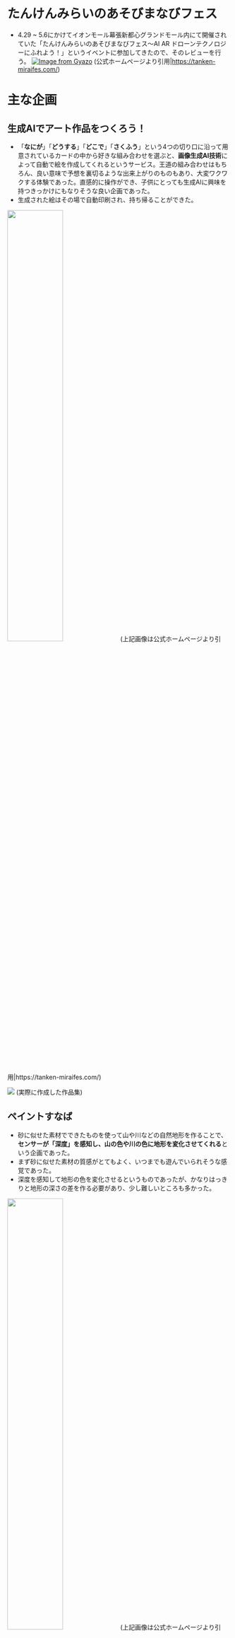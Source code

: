 # たんけんみらいのあそびまなびフェス

- 4.29 ~ 5.6にかけてイオンモール幕張新都心グランドモール内にて開催されていた「たんけんみらいのあそびまなびフェス〜AI AR ドローンテクノロジーにふれよう！」というイベントに参加してきたので、そのレビューを行う。
[![Image from Gyazo](https://i.gyazo.com/d3ff9d647004fd25041a218a9bcbc3c0.jpg)](https://gyazo.com/d3ff9d647004fd25041a218a9bcbc3c0)
(公式ホームページより引用|https://tanken-miraifes.com/)

# 主な企画

## 生成AIでアート作品をつくろう！
- 「**なにが**」「**どうする**」「**どこで**」「**さくふう**」という4つの切り口に沿って用意されているカードの中から好きな組み合わせを選ぶと、**画像生成AI技術**によって自動で絵を作成してくれるというサービス。王道の組み合わせはもちろん、良い意味で予想を裏切るような出来上がりのものもあり、大変ワクワクする体験であった。直感的に操作ができ、子供にとっても生成AIに興味を持つきっかけにもなりそうな良い企画であった。
- 生成された絵はその場で自動印刷され、持ち帰ることができた。

<img src="https://i.gyazo.com/33086ff534bdffba1ed2ec51b26b315e.jpg" height="50%" width="50%">
(上記画像は公式ホームページより引用|https://tanken-miraifes.com/)

![](https://github.com/hiddy0329/TIL/assets/91509668/74a11b22-0280-493b-af59-256eaa2e77ee)
(実際に作成した作品集)

## ペイントすなば
- 砂に似せた素材でできたものを使って山や川などの自然地形を作ることで、**センサーが「深度」を感知し、山の色や川の色に地形を変化させてくれる**という企画であった。
- まず砂に似せた素材の質感がとてもよく、いつまでも遊んでいられそうな感覚であった。
- 深度を感知して地形の色を変化させるというものであったが、かなりはっきりと地形の深さの差を作る必要があり、少し難しいところも多かった。

<img src="https://gyazo.com/1c8ec63976a41a04950d8727c785b39a.jpg" height="50%" width="50%">
(上記画像は公式ホームページより引用|https://tanken-miraifes.com/)

## 大感動屋内ドローンショー
- プログラムによって制御された複数台のドローンが約3分間飛行してパフォーマンスを行うという企画であった。
- 隊列の変化が美しいという点や、色の変化が鮮やかという点がとても楽しめるポイントであり、一瞬の時間ではあったがとても満足のいくものであった。
- 企画後にスタッフに対して質問ができるということもあり、興味の膨らみやすい企画でもあった。

<img src="https://gyazo.com/f2be0bdde9755287b7cff25a1b4a9eb0" height="50%" width="50%">
(上記画像は公式ホームページより引用|https://tanken-miraifes.com/)

# その他持ち帰り企画
- 会場では楽しむことができなかったが、帰宅後に楽しむことができたものもあった。

## うごく！しゃべる！ぬりえーしょん
- フランスの「エディシオン・アニメ」という会社が制作した紙の伝統とデジタルテクノロジーを融合させた画期的なぬり絵であり、自分のぬった絵がどのように動き、どのように
喋るのかを想像しながら毎回ぬり絵ができるため、ワクワクの止まらない体験となった。

![](https://github.com/hiddy0329/TIL/assets/91509668/04697e8d-daf4-4841-a08b-bd51bc50d277)
(実際に体験したぬり絵)

[公式|うごく！しゃべる！ぬりえーしょん](https://books.shopro.co.jp/nuriation/)

## こどもプログラミング書シリーズ
- 世界20ヵ国以上で出版されている、大反響の知育絵本であり、「**プログラミング的思考**」を幼いうちから簡単に楽しく育むことができると話題になっている。
- この書籍の案内チラシをゲットし、ぜひ購入してみたいとワクワクしている。

[公式|ルビィのぼうけん](https://www.shoeisha.co.jp/book/rubynobouken/)

# まとめ
- 今回のイベントでの体験を受けて、人の体験をより楽しく、ワクワクさせることができる技術（AI、ARなど）が確実に身近なものとなっていることが再確認できた。
- 特にこども向けに作られた企画に感動し、プログラミングなどのコンピュータ分野に興味を持つためのきっかけとなりそうなイベントが今後も身近に増えていってほしいと思った。
- AIやARなどの最新技術に常に興味関心を持ち続けるためにも、このような体験型のイベントはとても有意義なものであると再認識した。

